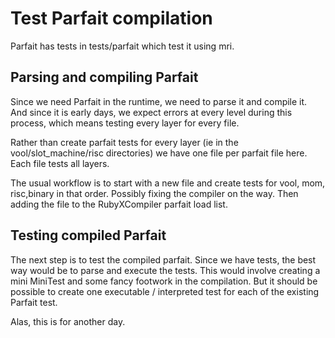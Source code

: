 # Test Parfait compilation

Parfait has tests in tests/parfait which test it using mri.

## Parsing and compiling Parfait

Since we need Parfait in the runtime, we need to parse it and compile it.
And since it is early days, we expect errors at every level during this process, which
means testing every layer for every file.

Rather than create parfait tests for every layer (ie in the vool/slot_machine/risc directories)
we have one file per parfait file here. Each file tests all layers.

The usual workflow is to start with a new file and create tests for vool, mom, risc,binary
in that order. Possibly fixing the compiler on the way. Then adding the file to
the RubyXCompiler parfait load list.

## Testing compiled Parfait

The next step is to test the compiled parfait. Since we have tests, the best way would
be to parse and execute the tests. This would involve creating a mini MiniTest and some
fancy footwork in the compilation. But it should be possible to create one executable /
interpreted test for each of the existing Parfait test.

Alas, this is for another day.
